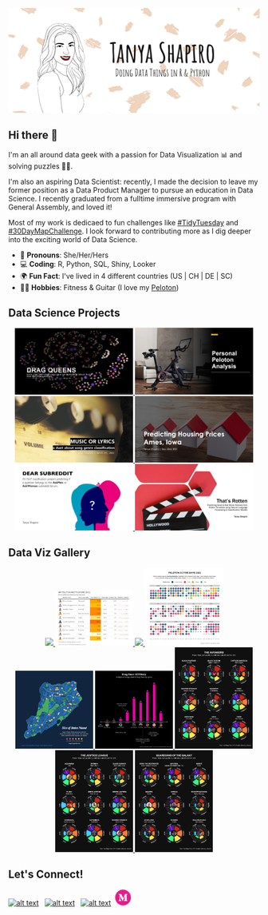 
![](images/banner-tanya-shapiro.png)

Hi there 👋 
---

I'm an all around data geek with a passion for Data Visualization :bar_chart: and solving puzzles :female_detective:.

I'm also an aspiring Data Scientist: recently, I made the decision to leave my former position as a Data Product Manager to pursue an education in Data Science. I recently graduated from a fulltime immersive program with General Assembly, and loved it!

Most of my work is dedicaed to fun challenges like [#TidyTuesday](https://github.com/tashapiro/TidyTuesday) and [#30DayMapChallenge](https://github.com/tashapiro/30DayMapChallenge). I look forward to contributing more as I dig deeper into the exciting world of Data Science. 

- :rainbow: **Pronouns**: She/Her/Hers 
- :computer: **Coding**: R, Python, SQL, Shiny, Looker
- :earth_africa: **Fun Fact**: I've lived in 4 different countries (US | CH | DE | SC)
- :biking_woman: **Hobbies**: Fitness & Guitar (I love my [Peloton](https://github.com/tashapiro/peloton-stats))

Data Science Projects
--- 

<p align="center">
 <a href="https://github.com/tashapiro/drag-race"> <img src="/images/ds-projects/drag-queens.png" width="47%" /> </a>
  <a href="https://github.com/tashapiro/peloton-stats"> <img src="/images/ds-projects/peloton-analysis.png" width="47%" /> </a>
  <a href="https://github.com/tashapiro/predicting-song-music-genre"> <img src="/images/ds-projects/music-or-lyrics.png" width="47%" /> </a>
  <a href = "https://github.com/tashapiro/predicting-housing-prices"> <img src="/images/ds-projects/ames-housing.jpg" width="47%" />  </a>
  <a href = "https://github.com/tashapiro/subreddit-askwomen-askmen"><img src="/images/ds-projects/dear-subreddit.jpg" width="47%" /> </a>
  <a href = "https://github.com/tashapiro/nlp-rotten-tomatoes"><img src="/images/ds-projects/rotten-tomatoes.jpg" width="47%" /></a>
</p>


Data Viz Gallery
---
<p align= "center">
  
  <a href="https://github.com/tashapiro/TidyTuesday/blob/master/2021/W48/doctor_who.R"> 
    <img src="https://github.com/tashapiro/TidyTuesday/blob/master/2021/W48/doctor_who_chart.png" width="31%" /> 
  </a>
  
  <a href="https://github.com/tashapiro/TidyTuesday/blob/master/2022/W1/instructor-summary.R"> 
    <img src="https://github.com/tashapiro/peloton-stats/blob/main/images/peloton-gt.jpeg" width="31%" /> 
  </a>
  
  <a href="https://github.com/tashapiro/TidyTuesday/blob/master/2021/W50/spiders.R"> 
    <img src="https://github.com/tashapiro/TidyTuesday/blob/master/2021/W50/spider_taxonomy.png" width="31%" /> 
  </a>
  
  <a href="https://github.com/tashapiro/peloton-stats/blob/main/code/peloton-active-days-calendar.R"> 
    <img src="https://github.com/tashapiro/peloton-stats/blob/main/images/peloton-active-days.png" width="31%" /> 
  </a>
  
  
   <a href="https://github.com/tashapiro/30DayMapChallenge/blob/main/staten_island/staten_island_pizza.R"> 
    <img src="https://github.com/tashapiro/30DayMapChallenge/blob/main/staten_island/staten-island-pizzeria.png" width="31%" /> 
  </a>

  <a href="https://github.com/tashapiro/drag-race"> 
    <img src="https://github.com/tashapiro/drag-race/blob/main/images/plots/song-herstory.png" width="31%" /> 
   
  </a>
   <a href="https://github.com/tashapiro/superhero-comics/blob/main/code/superhero-radar-plots.R"> 
    <img src="https://github.com/tashapiro/superhero-comics/blob/main/plots/avengers.jpeg" width="31%" /> 
  </a>
   </a>
   <a href="https://github.com/tashapiro/superhero-comics/blob/main/code/superhero-radar-plots.R"> 
    <img src="https://github.com/tashapiro/superhero-comics/blob/main/plots/justice_league.jpeg" width="31%" /> 
  </a>
     </a>
   <a href="https://github.com/tashapiro/superhero-comics/blob/main/code/superhero-radar-plots.R"> 
    <img src="https://github.com/tashapiro/superhero-comics/blob/main/plots/guardians.jpeg" width="31%" /> 
  </a>
 </p>
 
 

 
 
 Let's Connect!
---
 [![alt text][1.1]][1]  &nbsp; [![alt text][2.1]][2] &nbsp; [![alt text][3.1]][3]&nbsp; [![alt text][4.1]][4]
 


<!-- social icons-->


[1.1]: https://www.iconsdb.com/icons/download/barbie-pink/twitter-4-32.png
[2.1]: https://www.iconsdb.com/icons/download/barbie-pink/linkedin-4-32.png
[3.1]: https://www.iconsdb.com/icons/download/barbie-pink/github-9-32.png
[4.1]: images/social-icons/medium-pink.png


<!-- links to social-->
[1]: https://twitter.com/tanya_shapiro
[2]: https://www.linkedin.com/in/shapirotanya/
[3]: https://github.com/tanyashapiro
[4]: https://medium.com/@tanyashapiro_72192
